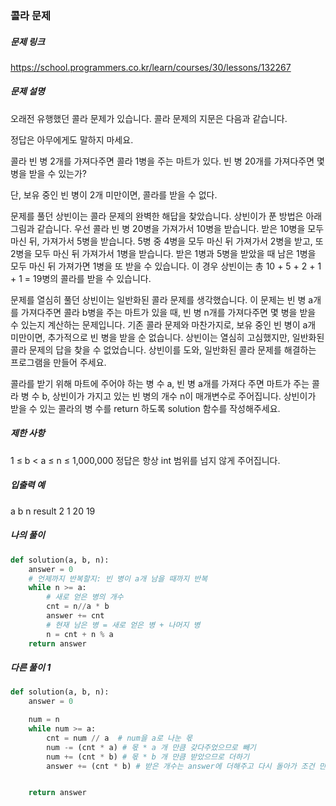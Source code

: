 ### 콜라 문제


##### 문제 링크

https://school.programmers.co.kr/learn/courses/30/lessons/132267



##### 문제 설명

오래전 유행했던 콜라 문제가 있습니다. 콜라 문제의 지문은 다음과 같습니다.

정답은 아무에게도 말하지 마세요.

콜라 빈 병 2개를 가져다주면 콜라 1병을 주는 마트가 있다. 빈 병 20개를 가져다주면 몇 병을 받을 수 있는가?

단, 보유 중인 빈 병이 2개 미만이면, 콜라를 받을 수 없다.

문제를 풀던 상빈이는 콜라 문제의 완벽한 해답을 찾았습니다. 상빈이가 푼 방법은 아래 그림과 같습니다. 우선 콜라 빈 병 20병을 가져가서 10병을 받습니다. 받은 10병을 모두 마신 뒤, 가져가서 5병을 받습니다. 5병 중 4병을 모두 마신 뒤 가져가서 2병을 받고, 또 2병을 모두 마신 뒤 가져가서 1병을 받습니다. 받은 1병과 5병을 받았을 때 남은 1병을 모두 마신 뒤 가져가면 1병을 또 받을 수 있습니다. 이 경우 상빈이는 총 10 + 5 + 2 + 1 + 1 = 19병의 콜라를 받을 수 있습니다.


문제를 열심히 풀던 상빈이는 일반화된 콜라 문제를 생각했습니다. 이 문제는 빈 병 a개를 가져다주면 콜라 b병을 주는 마트가 있을 때, 빈 병 n개를 가져다주면 몇 병을 받을 수 있는지 계산하는 문제입니다. 기존 콜라 문제와 마찬가지로, 보유 중인 빈 병이 a개 미만이면, 추가적으로 빈 병을 받을 순 없습니다. 상빈이는 열심히 고심했지만, 일반화된 콜라 문제의 답을 찾을 수 없었습니다. 상빈이를 도와, 일반화된 콜라 문제를 해결하는 프로그램을 만들어 주세요.

콜라를 받기 위해 마트에 주어야 하는 병 수 a, 빈 병 a개를 가져다 주면 마트가 주는 콜라 병 수 b, 상빈이가 가지고 있는 빈 병의 개수 n이 매개변수로 주어집니다. 상빈이가 받을 수 있는 콜라의 병 수를 return 하도록 solution 함수를 작성해주세요.


##### 제한 사항

1 ≤ b < a ≤ n ≤ 1,000,000
정답은 항상 int 범위를 넘지 않게 주어집니다.


##### 입출력 예

a 	b 	n	  result
2	  1	  20	19


##### 나의 풀이

```py
def solution(a, b, n):
    answer = 0
    # 언제까지 반복할지: 빈 병이 a개 남을 때까지 반복
    while n >= a:
        # 새로 얻은 병의 개수
        cnt = n//a * b
        answer += cnt
        # 현재 남은 병 = 새로 얻은 병 + 나머지 병
        n = cnt + n % a 
    return answer 
```


##### 다른 풀이 1

```py
def solution(a, b, n):
    answer = 0

    num = n
    while num >= a:
        cnt = num // a  # num을 a로 나눈 몫
        num -= (cnt * a) # 몫 * a 개 만큼 갖다주었으므로 빼기
        num += (cnt * b) # 몫 * b 개 만큼 받았으므로 더하기
        answer += (cnt * b) # 받은 개수는 answer에 더해주고 다시 돌아가 조건 만족할 때까지 while문 반복


    return answer
```